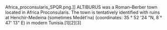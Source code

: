 Africa_proconsularis_SPQR.png.]] ALTIBURUS was a Roman–Berber town located in Africa Proconsularis. The town is tentatively identified with ruins at Henchir-Medeina (sometimes Medét'na) (coordinates: 35 ° 52 '24 "N, 8 ° 47' 13" E) in modern Tunisia.[1][2][3]

